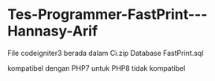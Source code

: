 # Tes-Programmer-FastPrint---Hannasy-Arif

File codeigniter3 berada dalam Ci.zip
Database FastPrint.sql

kompatibel dengan PHP7 untuk PHP8 tidak kompatibel
